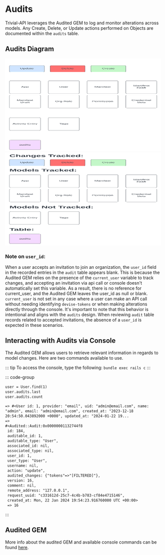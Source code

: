 <script setup>
import { useData } from 'vitepress'
const { isDark } = useData()
</script>

# Audits 

Trivial-API leverages the Audited GEM to log and monitor alterations across models. Any Create, Delete, or Update actions performed on Objects are documented within the `audits` table.

## Audits Diagram

<div>
  <img v-if="isDark" height = "300px" width = "600" src = "../assets/Audit_Diagram_Dark.svg"/>
  <img v-else height = "300px" width = "600" src = "../assets/Audit_Diagram_Light.svg" />
</div>

### Note on `user_id`:

When a user accepts an invitation to join an organization, the `user_id` field in the recorded entries in the `audit` table appears blank. This is because the Audited GEM relies on the presence of the `current_user` variable to track changes, and accepting an invitation via api call or console doesn't automatically set this variable. As a result, there is no reference for current_user, and the Audited GEM leaves the user_id as null or blank.  `current_user` is not set in any case where a user can make an API call without needing identifying `devise-tokens` or when making alterations directly through the console. It's important to note that this behavior is intentional and aligns with the `audits` design. When reviewing `audit` table records related to accepted invitations, the absence of a `user_id` is expected in these scenarios.


## Interacting with Audits via Console

The Audited GEM allows users to retrieve relevant information in regards to model changes. Here are two commands available to use.

::: tip
To access the console, type the following: `bundle exec rails c`
:::

::: code-group
``` [Command]
user = User.find(1)
user.audits.last
user.audits.count
```

``` [Response]
=> #<User id: 1, provider: "email", uid: "admin@email.com", name: "admin", email: "admin@email.com", created_at: "2023-12-18 20:54:50.043892000 +0000", updated_at: "2024-01-22 19...
=>                                                                                     
#<Audited::Audit:0x00000001132744f8                                                    
 id: 184,                                                                              
 auditable_id: 1,                                                                      
 auditable_type: "User",                                                               
 associated_id: nil,                                                                   
 associated_type: nil,                                                                 
 user_id: 1,                                                                           
 user_type: "User",                                                                    
 username: nil,                                                                        
 action: "update",                                                                     
 audited_changes: {"tokens"=>"[FILTERED]"},                                            
 version: 16,                                                                          
 comment: nil,
 remote_address: "127.0.0.1",
 request_uuid: "c331612d-25c7-4c4b-b783-cf84e4715146",
 created_at: Mon, 22 Jan 2024 19:54:23.916760000 UTC +00:00>
 => 16
```
:::

## Audited GEM


More info about the audited GEM and available console commands can be found [here](https://www.rubydoc.info/gems/audited).
